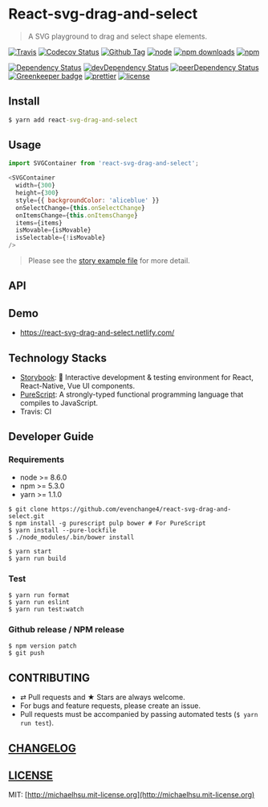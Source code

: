 # React-svg-drag-and-select

> A SVG playground to drag and select shape elements.

[![Travis][travis-badge]][travis]
[![Codecov Status][codecov-badge]][codecov]
[![Github Tag][githubTag-badge]][githubTag]
[![node][node]]()
[![npm downloads][npm-downloads]][npm]
[![npm][npm-badge]][npm]

[![Dependency Status][dependency-badge]][dependency]
[![devDependency Status][devDependency-badge]][devDependency]
[![peerDependency Status][peerDependency-badge]][peerDependency]
[![Greenkeeper badge][greenkeeper-badge]][greenkeeper]
[![prettier][prettier-badge]][prettier]
[![license][license-badge]][license]

## Install

```cmd
$ yarn add react-svg-drag-and-select
```

## Usage

```js
import SVGContainer from 'react-svg-drag-and-select';

<SVGContainer
  width={300}
  height={300}
  style={{ backgroundColor: 'aliceblue' }}
  onSelectChange={this.onSelectChange}
  onItemsChange={this.onItemsChange}
  items={items}
  isMovable={isMovable}
  isSelectable={!isMovable}
/>
```

> Please see the [story example file](./src/components/SVGContainer/SVGContainer.example.js) for more detail.

## API

## Demo

- https://react-svg-drag-and-select.netlify.com/

## Technology Stacks

- [Storybook](https://github.com/storybooks/storybook): 📓 Interactive development & testing environment for React, React-Native, Vue UI components.
- [PureScript](http://www.purescript.org/): A strongly-typed functional programming language that compiles to JavaScript.
- Travis: CI

## Developer Guide

### Requirements

-   node >= 8.6.0
-   npm >= 5.3.0
-   yarn >= 1.1.0

```
$ git clone https://github.com/evenchange4/react-svg-drag-and-select.git
$ npm install -g purescript pulp bower # For PureScript 
$ yarn install --pure-lockfile
$ ./node_modules/.bin/bower install

$ yarn start
$ yarn run build
```

### Test

```
$ yarn run format
$ yarn run eslint
$ yarn run test:watch
```

### Github release / NPM release

```
$ npm version patch
$ git push
```

## CONTRIBUTING

*   ⇄ Pull requests and ★ Stars are always welcome.
*   For bugs and feature requests, please create an issue.
*   Pull requests must be accompanied by passing automated tests (`$ yarn run test`).

## [CHANGELOG](CHANGELOG.md)

## [LICENSE](LICENSE)

MIT: [http://michaelhsu.mit-license.org](http://michaelhsu.mit-license.org)

[travis-badge]: https://img.shields.io/travis/evenchange4/react-svg-drag-and-select/master.svg?style=flat-square
[travis]: https://travis-ci.org/evenchange4/react-svg-drag-and-select
[codecov-badge]: https://img.shields.io/codecov/c/github/evenchange4/react-svg-drag-and-select.svg?style=flat-square
[codecov]: https://codecov.io/github/evenchange4/react-svg-drag-and-select?branch=master
[node]: https://img.shields.io/node/v/react-svg-drag-and-select.svg?style=flat-square
[npm-badge]: https://img.shields.io/npm/v/react-svg-drag-and-select.svg?style=flat-square
[npm]: https://www.npmjs.com/package/react-svg-drag-and-select
[npm-downloads]: https://img.shields.io/npm/dt/react-svg-drag-and-select.svg?style=flat-square
[dependency-badge]: https://david-dm.org/evenchange4/react-svg-drag-and-select.svg?style=flat-square
[dependency]: https://david-dm.org/evenchange4/react-svg-drag-and-select
[devDependency-badge]: https://david-dm.org/evenchange4/react-svg-drag-and-select/dev-status.svg?style=flat-square
[devDependency]: https://david-dm.org/evenchange4/react-svg-drag-and-select#info=devDependencies
[peerDependency-badge]: https://david-dm.org/evenchange4/react-svg-drag-and-select/peer-status.svg?style=flat-square
[peerDependency]: https://david-dm.org/evenchange4/react-svg-drag-and-select#info=peerDependencies
[githubTag-badge]: https://img.shields.io/github/tag/evenchange4/react-svg-drag-and-select.svg?style=flat-square
[githubTag]: ./CHANGELOG.md
[license-badge]: https://img.shields.io/github/license/evenchange4/react-svg-drag-and-select.svg?style=flat-square
[license]: http://michaelhsu.mit-license.org/
[greenkeeper-badge]: https://badges.greenkeeper.io/evenchange4/react-svg-drag-and-select.svg
[greenkeeper]: https://greenkeeper.io/
[dockerhub-auto-badge]: https://img.shields.io/docker/automated/evenchange4/react-svg-drag-and-select.svg?style=flat-square
[dockerhub]: https://hub.docker.com/r/evenchange4/react-svg-drag-and-select/
[dockerPulls-badge]: https://img.shields.io/docker/pulls/evenchange4/react-svg-drag-and-select.svg?style=flat-square
[dockerSize]: https://microbadger.com/images/evenchange4/react-svg-drag-and-select
[dockerSize-badge]: https://images.microbadger.com/badges/image/evenchange4/react-svg-drag-and-select.svg
[prettier-badge]: https://img.shields.io/badge/styled_with-prettier-ff69b4.svg?style=flat-square
[prettier]: https://github.com/prettier/prettier
